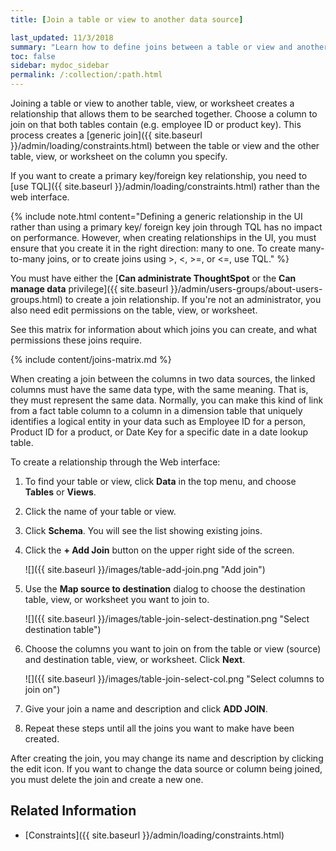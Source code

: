 ```yaml
---
title: [Join a table or view to another data source]

last_updated: 11/3/2018
summary: "Learn how to define joins between a table or view and another table, view, or worksheet"
toc: false
sidebar: mydoc_sidebar
permalink: /:collection/:path.html
---
```

Joining a table or view to another table, view, or worksheet creates a relationship that allows them to be searched together. Choose a column to join on that both tables contain (e.g. employee ID or product key). This process creates a [generic join]({{ site.baseurl }}/admin/loading/constraints.html) between the table or view and the other table, view, or worksheet on the column you specify.

If you want to create a primary key/foreign key relationship, you need to [use TQL]({{ site.baseurl }}/admin/loading/constraints.html) rather than the web interface.

{% include note.html content="Defining a generic relationship in the UI rather than using a primary key/ foreign key join through TQL has no impact on performance. However, when creating relationships in the UI, you must ensure that you create it in the right direction: many to one. To create many-to-many joins, or to create joins using >, <, >=, or <=, use TQL." %}

You must have either the [**Can administrate ThoughtSpot** or the **Can manage data** privilege]({{ site.baseurl }}/admin/users-groups/about-users-groups.html) to create a join relationship. If you're not an administrator, you also need edit permissions on the table, view, or worksheet.

See this matrix for information about which joins you can create, and what permissions these joins require.

{% include content/joins-matrix.md %}

When creating a join between the columns in two data sources, the linked columns must have the same data type, with the same meaning. That is, they must represent the same data. Normally, you can make this kind of link from a fact table column to a column in a dimension table that uniquely identifies a logical entity in your data such as Employee ID for a person, Product ID for a product, or Date Key for a specific date in a date lookup table.

To create a relationship through the Web interface:

1. To find your table or view, click **Data** in the top menu, and choose **Tables** or **Views**.

2. Click the name of your table or view.

3. Click **Schema**. You will see the list showing existing joins.

4. Click the **+ Add Join** button on the upper right side of the screen.

   ![]({{ site.baseurl }}/images/table-add-join.png "Add join")

5. Use the **Map source to destination** dialog to choose the destination table, view, or worksheet you want to join to.

   ![]({{ site.baseurl }}/images/table-join-select-destination.png "Select destination table")

6. Choose the columns you want to join on from the table or view (source) and destination table, view, or worksheet. Click **Next**.

   ![]({{ site.baseurl }}/images/table-join-select-col.png "Select columns to join on")

7. Give your join a name and description and click **ADD JOIN**.

8.  Repeat these steps until all the joins you want to make have been created.

After creating the join, you may change its name and description by clicking the edit icon. If you want to change the data source or column being joined, you must delete the join and create a new one.

## Related Information

-   [Constraints]({{ site.baseurl }}/admin/loading/constraints.html)

